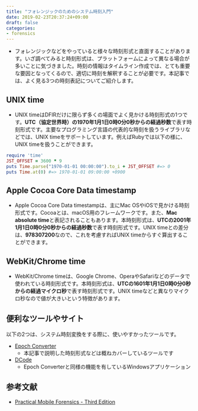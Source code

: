 ```yaml
---
title: "フォレンジックのためのシステム時刻入門"
date: 2019-02-23T20:37:24+09:00
draft: false
categories:
- forensics
---
```


- フォレンジックなどをやっていると様々な時刻形式と直面することがあります。いざ調べてみると時刻形式は、プラットフォームによって異なる場合が多いことに気づきました。時刻の情報はタイムライン作成では、とても重要な要因となってくるので、適切に時刻を解釈することが必要です。本記事では、よく見る3つの時刻表記についてご紹介します。

## UNIX time

- UNIX timeはDFIRだけに限らず多くの場面でよく見かける時刻形式の1つです。**UTC（協定世界時）の1970年1月1日0時0分0秒からの経過秒数**で表す時刻形式です。主要なプログラミング言語の代表的な時刻を扱うライブラリなどでは、UNIX timeをサポートしています。例えばRubyでは以下の様に、UNIX timeを扱うことができます。

```ruby
require 'time'
JST_OFFSET = 3600 * 9
puts Time.parse("1970-01-01 00:00:00").to_i + JST_OFFSET #=> 0
puts Time.at(0) #=> 1970-01-01 09:00:00 +0900
```

## Apple Cocoa Core Data timestamp

- Apple Cocoa Core Data timestampは、主にMac OSやiOSで見かける時刻形式です。Cocoaとは、macOS用のフレームワークです。また、**Mac absolute time**と表記されることもあります。本時刻形式は、**UTCの2001年1月1日0時0分0秒からの経過秒数**で表す時刻形式です。UNIX timeとの差分は、**978307200**なので、これを考慮すればUNIX timeからすぐ算出することができます。

## WebKit/Chrome time

- WebKit/Chrome timeは、Google Chrome、OperaやSafariなどのデータで使われている時刻形式です。本時刻形式は、**UTCの1601年1月1日0時0分0秒からの経過マイクロ秒**で表す時刻形式です。UNIX timeなどと異なりマイクロ秒なので値が大きいという特徴があります。

## 便利なツールやサイト

以下の2つは、システム時刻変換をする際に、使いやすかったツールです。

- [Epoch Converter](https://www.epochconverter.com/)
  - 本記事で説明した時刻形式などは概ねカバーしているツールです
- [DCode](https://www.digital-detective.net/dcode/)
  - Epoch Converterと同様の機能を有しているWindowsアプリケーション

## 参考文献

- [Practical Mobile Forensics - Third Edition](https://www.packtpub.com/networking-and-servers/practical-mobile-forensics-third-edition)
